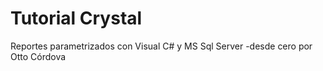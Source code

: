 # Tutorial Crystal
Reportes parametrizados con Visual C# y MS Sql Server -desde cero por Otto Córdova
